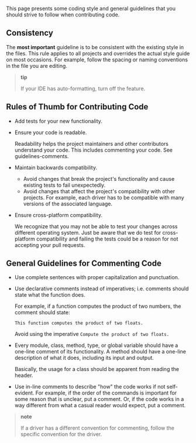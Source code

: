 This page presents some coding style and general guidelines that you should strive to follow when contributing code.

Consistency
-----------

The **most important** guideline is to be consistent with the existing style in the files. This rule applies to all projects and overrides the actual style guide on most occasions. For example, follow the spacing or naming conventions in the file you are editing.

> **tip**
>
> If your IDE has auto-formatting, turn off the feature.

Rules of Thumb for Contributing Code
------------------------------------

-   Add tests for your new functionality.
-   Ensure your code is readable.

    Readability helps the project maintainers and other contributors understand your code. This includes commenting your code. See guidelines-comments.

-   Maintain backwards compatibility.
    -   Avoid changes that break the project's functionality and cause existing tests to fail unexpectedly.
    -   Avoid changes that affect the project's compatibility with other projects. For example, each driver has to be compatible with many versions of the associated language.
-   Ensure cross-platform compatibility.

    We recognize that you may not be able to test your changes across different operating system. Just be aware that we do test for cross-platform compatibility and failing the tests could be a reason for not accepting your pull requests.

General Guidelines for Commenting Code
--------------------------------------

-   Use complete sentences with proper capitalization and punctuation.
-   Use declarative comments instead of imperatives; i.e. comments should state what the function does.

    For example, if a function computes the product of two numbers, the comment should state:

    ``` sourceCode
    This function computes the product of two floats.
    ```

    Avoid using the imperative `Compute the product of two floats.`

-   Every module, class, method, type, or global variable should have a one-line comment of its functionality. A method should have a one-line description of what it does, including its input and output.

    Basically, the usage for a class should be apparent from reading the header.

-   Use in-line comments to describe "how" the code works if not self-evident. For example, if the order of the commands is important for some reason that is unclear, put a comment. Or, if the code works in a way different from what a casual reader would expect, put a comment.

> **note**
>
> If a driver has a different convention for commenting, follow the specific convention for the driver.
